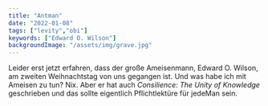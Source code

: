 ```yaml
---
title: "Antman"
date: "2022-01-08"
tags: ["levity","obi"]
keywords: ["Edward O. Wilson"]
backgroundImage: "/assets/img/grave.jpg"
---
```

Leider erst jetzt erfahren, dass der große Ameisenmann, Edward O. Wilson, am zweiten Weihnachtstag von uns gegangen ist. Und was habe ich mit Ameisen zu tun? Nix. Aber er hat auch *Consilience: The Unity of Knowledge* geschrieben und das sollte eigentlich Pflichtlektüre für jedeMan sein.